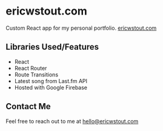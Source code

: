 # ericwstout.com
Custom React app for my personal portfolio. [ericwstout.com](https://ericwstout.com)

## Libraries Used/Features
- React
- React Router
- Route Transitions
- Latest song from Last.fm API
- Hosted with Google Firebase

## Contact Me
Feel free to reach out to me at hello@ericwstout.com
